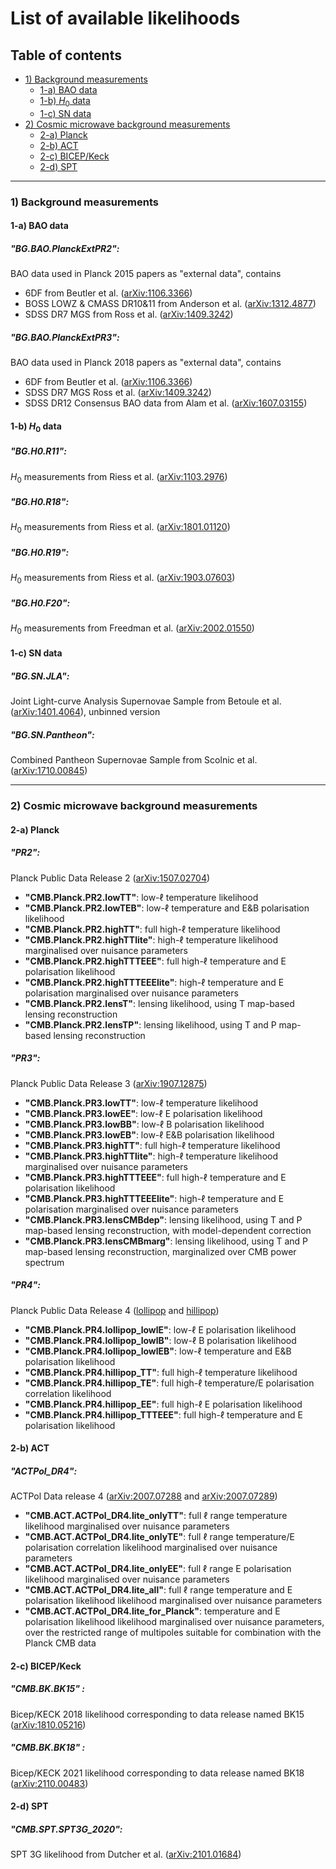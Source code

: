 # List of available likelihoods


## Table of contents

- [1) Background measurements](https://github.com/s-ilic/ECLAIR/tree/master/likelihoods#background-measurements)
  - [1-a) BAO data](https://github.com/s-ilic/ECLAIR/tree/master/likelihoods#bao-data)
  - [1-b) $H_0$ data](https://github.com/s-ilic/ECLAIR/tree/master/likelihoods#h0-data)
  - [1-c) SN data](https://github.com/s-ilic/ECLAIR/tree/master/likelihoods#sn-data)
- [2) Cosmic microwave background measurements](https://github.com/s-ilic/ECLAIR/tree/master/likelihoods#cosmic-microwave-background-measurements)
  - [2-a) Planck](https://github.com/s-ilic/ECLAIR/tree/master/likelihoods#planck)
  - [2-b) ACT](https://github.com/s-ilic/ECLAIR/tree/master/likelihoods#ACT)
  - [2-c) BICEP/Keck](https://github.com/s-ilic/ECLAIR/tree/master/likelihoods#bicepkeck)
  - [2-d) SPT](https://github.com/s-ilic/ECLAIR/tree/master/likelihoods#spt)

-------------

### 1) Background measurements

#### 1-a) BAO data

##### "BG.BAO.PlanckExtPR2":

BAO data used in Planck 2015 papers as "external data", contains
- 6DF from Beutler et al. ([arXiv:1106.3366](https://arxiv.org/abs/1106.3366))
- BOSS LOWZ & CMASS DR10&11 from Anderson et al. ([arXiv:1312.4877](https://arxiv.org/abs/1312.4877))
- SDSS DR7 MGS from Ross et al. ([arXiv:1409.3242](https://arxiv.org/abs/1409.3242))

##### "BG.BAO.PlanckExtPR3":

BAO data used in Planck 2018 papers as "external data", contains
- 6DF from Beutler et al. ([arXiv:1106.3366](https://arxiv.org/abs/1106.3366))
- SDSS DR7 MGS Ross et al. ([arXiv:1409.3242](https://arxiv.org/abs/1409.3242))
- SDSS DR12 Consensus BAO data from Alam et al. ([arXiv:1607.03155](https://arxiv.org/abs/1607.03155))

#### 1-b) $H_0$ data

##### "BG.H0.R11":
$H_0$ measurements from Riess et al. ([arXiv:1103.2976](https://arxiv.org/abs/1103.2976))

##### "BG.H0.R18":
$H_0$ measurements from Riess et al. ([arXiv:1801.01120](https://arxiv.org/abs/1801.01120))

##### "BG.H0.R19":
$H_0$ measurements from Riess et al. ([arXiv:1903.07603](https://arxiv.org/abs/1903.07603))

##### "BG.H0.F20":
$H_0$ measurements from Freedman et al. ([arXiv:2002.01550](https://arxiv.org/abs/2002.01550))

#### 1-c) SN data

##### "BG.SN.JLA":
Joint Light-curve Analysis Supernovae Sample from Betoule et al. ([arXiv:1401.4064](https://arxiv.org/abs/1401.4064)), unbinned version

##### "BG.SN.Pantheon":
Combined Pantheon Supernovae Sample from Scolnic et al. ([arXiv:1710.00845](https://arxiv.org/abs/1710.00845))

-------------

### 2) Cosmic microwave background measurements

#### 2-a) Planck

##### "PR2":

Planck Public Data Release 2 ([arXiv:1507.02704](https://arxiv.org/abs/1507.02704))
- **"CMB.Planck.PR2.lowTT"**: low-$\ell$ temperature likelihood
- **"CMB.Planck.PR2.lowTEB"**: low-$\ell$ temperature and E&B polarisation likelihood
- **"CMB.Planck.PR2.highTT"**: full high-$\ell$ temperature likelihood
- **"CMB.Planck.PR2.highTTlite"**: high-$\ell$ temperature likelihood marginalised over nuisance parameters
- **"CMB.Planck.PR2.highTTTEEE"**: full high-$\ell$ temperature and E polarisation likelihood
- **"CMB.Planck.PR2.highTTTEEElite"**: high-$\ell$ temperature and E polarisation marginalised over nuisance parameters
- **"CMB.Planck.PR2.lensT"**: lensing likelihood, using T map-based lensing reconstruction
- **"CMB.Planck.PR2.lensTP"**: lensing likelihood, using T and P map-based lensing reconstruction

##### "PR3":

Planck Public Data Release 3 ([arXiv:1907.12875](https://arxiv.org/abs/1907.12875))
- **"CMB.Planck.PR3.lowTT"**: low-$\ell$ temperature likelihood
- **"CMB.Planck.PR3.lowEE"**: low-$\ell$ E polarisation likelihood
- **"CMB.Planck.PR3.lowBB"**: low-$\ell$ B polarisation likelihood
- **"CMB.Planck.PR3.lowEB"**: low-$\ell$ E&B polarisation likelihood
- **"CMB.Planck.PR3.highTT"**: full high-$\ell$ temperature likelihood
- **"CMB.Planck.PR3.highTTlite"**: high-$\ell$ temperature likelihood marginalised over nuisance parameters
- **"CMB.Planck.PR3.highTTTEEE"**: full high-$\ell$ temperature and E polarisation likelihood
- **"CMB.Planck.PR3.highTTTEEElite"**: high-$\ell$ temperature and E polarisation marginalised over nuisance parameters
- **"CMB.Planck.PR3.lensCMBdep"**: lensing likelihood, using T and P map-based lensing reconstruction, with model-dependent correction
- **"CMB.Planck.PR3.lensCMBmarg"**: lensing likelihood, using T and P map-based lensing reconstruction, marginalized over CMB power spectrum

##### "PR4":

Planck Public Data Release 4 ([lollipop](https://github.com/planck-npipe/lollipop) and [hillipop](https://github.com/planck-npipe/hillipop))
- **"CMB.Planck.PR4.lollipop_lowlE"**: low-$\ell$ E polarisation likelihood
- **"CMB.Planck.PR4.lollipop_lowlB"**: low-$\ell$ B polarisation likelihood
- **"CMB.Planck.PR4.lollipop_lowlEB"**: low-$\ell$ temperature and E&B polarisation likelihood
- **"CMB.Planck.PR4.hillipop_TT"**: full high-$\ell$ temperature likelihood
- **"CMB.Planck.PR4.hillipop_TE"**: full high-$\ell$ temperature/E polarisation correlation likelihood
- **"CMB.Planck.PR4.hillipop_EE"**: full high-$\ell$ E polarisation likelihood
- **"CMB.Planck.PR4.hillipop_TTTEEE"**: full high-$\ell$ temperature and E polarisation likelihood

#### 2-b) ACT

##### "ACTPol_DR4":

ACTPol Data release 4 ([arXiv:2007.07288](https://arxiv.org/abs/2007.07288) and [arXiv:2007.07289](https://arxiv.org/abs/2007.07289))
- **"CMB.ACT.ACTPol_DR4.lite_onlyTT"**: full $\ell$ range temperature likelihood marginalised over nuisance parameters
- **"CMB.ACT.ACTPol_DR4.lite_onlyTE"**: full $\ell$ range temperature/E polarisation correlation likelihood marginalised over nuisance parameters
- **"CMB.ACT.ACTPol_DR4.lite_onlyEE"**: full $\ell$ range E polarisation likelihood marginalised over nuisance parameters
- **"CMB.ACT.ACTPol_DR4.lite_all"**: full $\ell$ range temperature and E polarisation likelihood likelihood marginalised over nuisance parameters
- **"CMB.ACT.ACTPol_DR4.lite_for_Planck"**: temperature and E polarisation likelihood likelihood marginalised over nuisance parameters, over the restricted range of multipoles suitable for combination with the Planck CMB data

#### 2-c) BICEP/Keck

##### "CMB.BK.BK15" :
Bicep/KECK 2018 likelihood corresponding to data release named BK15 ([arXiv:1810.05216](https://arxiv.org/abs/1810.05216))

##### "CMB.BK.BK18" :
Bicep/KECK 2021 likelihood corresponding to data release named BK18 ([arXiv:2110.00483](https://arxiv.org/abs/2110.00483))

#### 2-d) SPT

##### "CMB.SPT.SPT3G_2020":
SPT 3G likelihood from Dutcher et al. ([arXiv:2101.01684](https://arxiv.org/abs/2101.01684))
